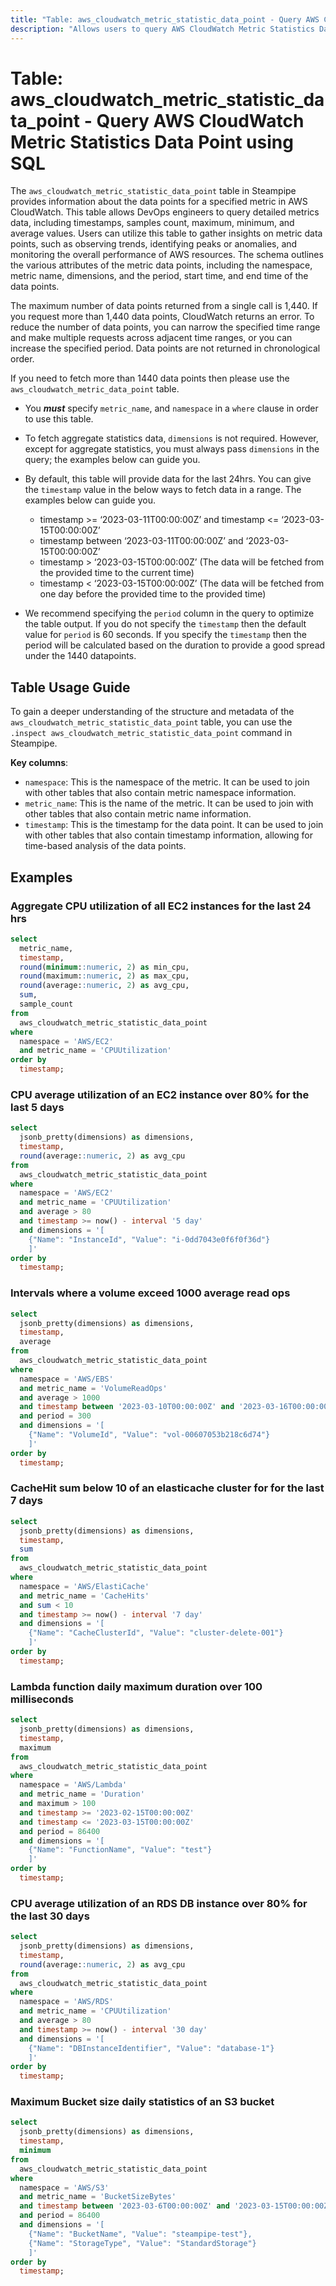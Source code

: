 ```yaml
---
title: "Table: aws_cloudwatch_metric_statistic_data_point - Query AWS CloudWatch Metric Statistics Data Point using SQL"
description: "Allows users to query AWS CloudWatch Metric Statistics Data Point to obtain detailed metrics data."
---
```


# Table: aws_cloudwatch_metric_statistic_data_point - Query AWS CloudWatch Metric Statistics Data Point using SQL

The `aws_cloudwatch_metric_statistic_data_point` table in Steampipe provides information about the data points for a specified metric in AWS CloudWatch. This table allows DevOps engineers to query detailed metrics data, including timestamps, samples count, maximum, minimum, and average values. Users can utilize this table to gather insights on metric data points, such as observing trends, identifying peaks or anomalies, and monitoring the overall performance of AWS resources. The schema outlines the various attributes of the metric data points, including the namespace, metric name, dimensions, and the period, start time, and end time of the data points.

The maximum number of data points returned from a single call is 1,440. If you request more than 1,440 data points, CloudWatch returns an error. To reduce the number of data points, you can narrow the specified time range and make multiple requests across adjacent time ranges, or you can increase the specified period. Data points are not returned in chronological order.

If you need to fetch more than 1440 data points then please use the `aws_cloudwatch_metric_data_point` table.

- You **_must_** specify `metric_name`, and `namespace` in a `where` clause in order to use this table.

- To fetch aggregate statistics data, `dimensions` is not required. However, except for aggregate statistics, you must always pass `dimensions` in the query; the examples below can guide you.

- By default, this table will provide data for the last 24hrs. You can give the `timestamp` value in the below ways to fetch data in a range. The examples below can guide you.

  - timestamp >= ‘2023-03-11T00:00:00Z’ and timestamp <= ‘2023-03-15T00:00:00Z’
  - timestamp between ‘2023-03-11T00:00:00Z’ and ‘2023-03-15T00:00:00Z’
  - timestamp > ‘2023-03-15T00:00:00Z’ (The data will be fetched from the provided time to the current time)
  - timestamp < ‘2023-03-15T00:00:00Z’ (The data will be fetched from one day before the provided time to the provided time)

- We recommend specifying the `period` column in the query to optimize the table output. If you do not specify the `timestamp` then the default value for `period` is 60 seconds. If you specify the `timestamp` then the period will be calculated based on the duration to provide a good spread under the 1440 datapoints.

## Table Usage Guide

To gain a deeper understanding of the structure and metadata of the `aws_cloudwatch_metric_statistic_data_point` table, you can use the `.inspect aws_cloudwatch_metric_statistic_data_point` command in Steampipe.

**Key columns**:

- `namespace`: This is the namespace of the metric. It can be used to join with other tables that also contain metric namespace information.
- `metric_name`: This is the name of the metric. It can be used to join with other tables that also contain metric name information.
- `timestamp`: This is the timestamp for the data point. It can be used to join with other tables that also contain timestamp information, allowing for time-based analysis of the data points.

## Examples

### Aggregate CPU utilization of all EC2 instances for the last 24 hrs

```sql
select
  metric_name,
  timestamp,
  round(minimum::numeric, 2) as min_cpu,
  round(maximum::numeric, 2) as max_cpu,
  round(average::numeric, 2) as avg_cpu,
  sum,
  sample_count
from
  aws_cloudwatch_metric_statistic_data_point
where
  namespace = 'AWS/EC2'
  and metric_name = 'CPUUtilization'
order by
  timestamp;
```

### CPU average utilization of an EC2 instance over 80% for the last 5 days

```sql
select
  jsonb_pretty(dimensions) as dimensions,
  timestamp,
  round(average::numeric, 2) as avg_cpu
from
  aws_cloudwatch_metric_statistic_data_point
where
  namespace = 'AWS/EC2'
  and metric_name = 'CPUUtilization'
  and average > 80
  and timestamp >= now() - interval '5 day'
  and dimensions = '[
    {"Name": "InstanceId", "Value": "i-0dd7043e0f6f0f36d"}
    ]'
order by
  timestamp;
```

### Intervals where a volume exceed 1000 average read ops

```sql
select
  jsonb_pretty(dimensions) as dimensions,
  timestamp,
  average
from
  aws_cloudwatch_metric_statistic_data_point
where
  namespace = 'AWS/EBS'
  and metric_name = 'VolumeReadOps'
  and average > 1000
  and timestamp between '2023-03-10T00:00:00Z' and '2023-03-16T00:00:00Z'
  and period = 300
  and dimensions = '[
    {"Name": "VolumeId", "Value": "vol-00607053b218c6d74"}
    ]'
order by
  timestamp;
```

### CacheHit sum below 10 of an elasticache cluster for for the last 7 days

```sql
select
  jsonb_pretty(dimensions) as dimensions,
  timestamp,
  sum
from
  aws_cloudwatch_metric_statistic_data_point
where
  namespace = 'AWS/ElastiCache'
  and metric_name = 'CacheHits'
  and sum < 10
  and timestamp >= now() - interval '7 day'
  and dimensions = '[
    {"Name": "CacheClusterId", "Value": "cluster-delete-001"}
    ]'
order by
  timestamp;
```

### Lambda function daily maximum duration over 100 milliseconds

```sql
select
  jsonb_pretty(dimensions) as dimensions,
  timestamp,
  maximum
from
  aws_cloudwatch_metric_statistic_data_point
where
  namespace = 'AWS/Lambda'
  and metric_name = 'Duration'
  and maximum > 100
  and timestamp >= '2023-02-15T00:00:00Z'
  and timestamp <= '2023-03-15T00:00:00Z'
  and period = 86400
  and dimensions = '[
    {"Name": "FunctionName", "Value": "test"}
    ]'
order by
  timestamp;
```

### CPU average utilization of an RDS DB instance over 80% for the last 30 days

```sql
select
  jsonb_pretty(dimensions) as dimensions,
  timestamp,
  round(average::numeric, 2) as avg_cpu
from
  aws_cloudwatch_metric_statistic_data_point
where
  namespace = 'AWS/RDS'
  and metric_name = 'CPUUtilization'
  and average > 80
  and timestamp >= now() - interval '30 day'
  and dimensions = '[
    {"Name": "DBInstanceIdentifier", "Value": "database-1"}
    ]'
order by
  timestamp;
```

### Maximum Bucket size daily statistics of an S3 bucket

```sql
select
  jsonb_pretty(dimensions) as dimensions,
  timestamp,
  minimum
from
  aws_cloudwatch_metric_statistic_data_point
where
  namespace = 'AWS/S3'
  and metric_name = 'BucketSizeBytes'
  and timestamp between '2023-03-6T00:00:00Z' and '2023-03-15T00:00:00Z'
  and period = 86400
  and dimensions = '[
    {"Name": "BucketName", "Value": "steampipe-test"},
    {"Name": "StorageType", "Value": "StandardStorage"}
    ]'
order by
  timestamp;
```
